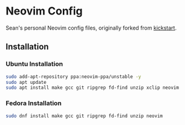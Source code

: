 # Neovim Config

Sean's personal Neovim config files, originally forked from [kickstart](https://github.com/nvim-lua/kickstart.nvim).

## Installation

### Ubuntu Installation

```bash
sudo add-apt-repository ppa:neovim-ppa/unstable -y
sudo apt update
sudo apt install make gcc git ripgrep fd-find unzip xclip neovim
```

### Fedora Installation

```bash
sudo dnf install make gcc git ripgrep fd-find unzip neovim
```
